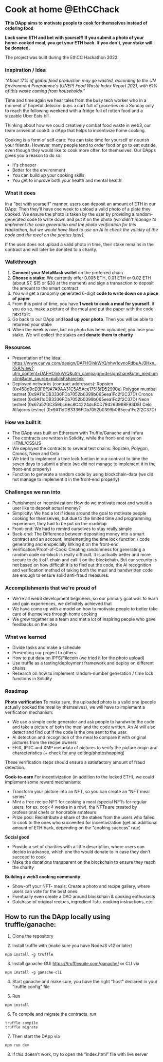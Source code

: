 # Cook at home @EthCChack

**This DApp aims to motivate people to cook for themselves instead of ordering food** 

**Lock some ETH and bet with yourself! If you submit a photo of your home-cooked meal, you get your ETH back. If you don't, your stake will be donated.**

The project was built during the EthCC Hackathon 2022. 

### Inspiration / Idea 

_"About 17% of global food production may go wasted, according to the UN Environment Programme's (UNEP) Food Waste Index Report 2021, with 61% of this waste coming from households."_

Time and time again we hear tales from the busy tech worker who in a moment of hopeful delusion buys 
a cart full of groceries on a Sunday only to reach the following weekend with a fridge full of rotten food and a sizeable Uber Eats bill. 

Thinking about how we could creatively combat food waste in web3, our team arrived at cook3: a dApp that helps to incentivize home cooking.

Cooking is a form of self-care: You can take time for yourself or nourish your friends. However, many people tend to order food or go to eat outside, even though they would like to cook more often for themselves. Our DApps gives you a reason to do so: 
- It's cheaper
- Better for the environment
- You can build up your cooking skills
- You get to improve both your health and mental health!

### What it does

In a "bet with yourself" manner, users can deposit an amount of ETH in our DApp: Then they'll have one week to upload a valid photo of a plate they cooked. We ensure the photo is taken by the user by providing a random-generated code to write down and put it on the photo _(we didn't manage to implement the code generation and the photo verification for this Hackathon, but we would have liked to use an AI to check the validity of the code and the meal on the photos later)._

If the user does not upload a valid photo in time, their stake remains in the contract and will later be donated to a charity. 

### Walkthrough
1. **Connect your MetaMask wallet** on the preferred chain 
2. **Choose a stake:** We currently offer 0.005 ETH, 0.01 ETH or 0.02 ETH (about $7, $15 or $30 at the moment) and sign a transaction to deposit the amount to the smart contract
3. You will get a randomly generated 6-digit **code to write down on a piece of paper** 
4. From this point of time, you have **1 week to cook a meal for yourself**. If you do so, make a picture of the meal and put the paper with the code next to it
5. Go back to our DApp and **load up your photo**. Then you will be able to returned your stake
6. When the week is over, but no photo has been uploaded, you lose your stake. We will collect the stakes and **donate them to charity**

### Resources

- Presentation of the idea: https://www.canva.com/design/DAFHOlnkWrQ/nhw1ovnoRdbuAJ3Hxn_KkA/view?utm_content=DAFHOlnkWrQ&utm_campaign=designshare&utm_medium=link&utm_source=publishsharelink
- Deployed networks (contract addresses): 
 Ropsten (0x458d9cD3F0f9A7A9AA31C5A5Ace17515fD52990e)
 Polygon mumbai testnet (0x9A11dDB3336FDb7052b0399b065eea1Fc2f2C37D)
 Cronos testnet (0x9A11dDB3336FDb7052b0399b065eea1Fc2f2C37D)
 Neon testnet (0x67a520C359bc6ec8C4224dcB0D79426398BF93D8)
 Celo Alfajores testnet (0x9A11dDB3336FDb7052b0399b065eea1Fc2f2C37D)


### How we built it

- The DApp was built on Ethereum with Truffle/Ganache and Infura 
- The contracts are written in Solidity, while the front-end relys on HTML/CSS/JS
- We deployed the contracts to several test chains: Ropsten, Polygon, Cronos, Neon and Celo
- We tried to implement a time lock funtion in our contract to time the seven days to submit a photo (we did not manage to implement it in the front-end properly)
- Function to generate a random code by using blockchain-data (we did not manage to implement it in the front-end properly)

### Challenges we ran into

- Punishment or incentivization: How do we motivate most and would a user like to deposit actual money? 
- Simplicity: We had a lot if ideas around the goal to motivate people cooking for themselves, but due to the limited time and programming experience, they had to be put on the roadmap 
- Front-end: We had to remind ourselves to stay really simple
- Back-end: The Difference between depositing money into a smart contract and an account, implementing the time lock function / code generating and enspecially linking it on the front-end 
- Verification/Proof-of-Cook: Creating randomness for generating a random code on-block is really difficult. It is actually better and more secure to do it off-chain and call it on the blockchain. But our security is not based on how difficult it is to find out the code, the AI recognition and verification method of taking both the meal and handwritten code are enough to ensure solid anti-fraud measures.

### Accomplishments that we're proud of

- We're all web3 development beginners, so our primary goal was to learn and gain experiences, we definitely achieved that
- We have come up with a model on how to motivate people to better take care of themselves through home cooking 
- We grew together as a team and met a lot of inspiring people who gave feedbacks on the idea

### What we learned

- Divide tasks and make a schedule
- Presenting our project to others 
- How to put data on IPFS/Filecoin (we tried it for the photo upload)
- Use truffle as a testing/deployment framework and deploy on different chains
- Research on how to implement random-number generation / time lock functions in Solidity 

### Roadmap

**Photo verification**
To make sure, the uploaded photo is a valid one (people actually cooked the meal by themselves), we will have to implement a verification mechanism: 
- We use a simple code generator and ask people to handwrite the code and take a picture of both the meal and the code written. An AI will also detect and find out if the code is the one sent to the user.
- AI detection and recognition of the meal to compare it with original pictures from the recipe owners
- EFIX, IPTC and XMP metadata of pictures to verify the picture origin and characteristics (+ check for any editing/photoshopping)

These verification steps should ensure a satisfactory amount of fraud detection.

**Cook-to-earn**
For incentivization (in addition to the locked ETH), we could implement some reward mechanisms:
- Transform your picture into an NFT, so you can create an "NFT meal series" 
- Mint a free recipe NFT for cooking a meal (special NFTs for regular users, for ex. cook 4 weeks in a row), the NFTs are created by professional chefs or honorable amateurs
- Prize pool: Redistribute a share of the stakes from the users who failed to cook to the ones who succeeded for incentivization (get an additional amount of ETH back, depending on the "cooking success" rate)


**Social good**
- Provide a set of charities with a little description, where users can decide in advance, which one the would donate to in case they don't succeed to cook
- Make the donations transparent on the blockchain to ensure they reach the charity 


**Building a web3 cooking community**
- Show-off your NFT- meals: Create a photo and recipe gallery, where users can vote for the best ones
- Eventually even create a DAO around  blockchain & cooking enthusiasts 
- Database of original recipes, ingredient lists, cooking instructions, etc.


## How to run the DApp locally using truffle/ganache:

1. Clone the repository

2. Install truffle with (make sure you have NodeJS v12 or later)

```
npm install -g truffle
```

3. Install ganache GUI https://trufflesuite.com/ganache/ or CLI via

```
npm install -g ganache-cli
```

4. Start ganache and make sure, you have the right "host" declared in your "truffle.config" file

5. Run

```
npm install
```

6. To compile and migrate the contracts, run

```
truffle compile
truffle migrate
```

7. Then start the DApp via

```
npm run dev
```

8. If this doesn't work, try to open the "index.html" file with live server

